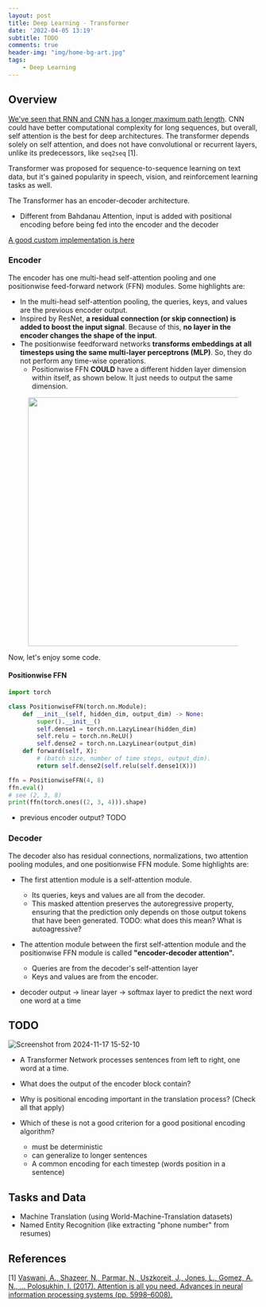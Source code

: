```yaml
---
layout: post
title: Deep Learning - Transformer
date: '2022-04-05 13:19'
subtitle: TODO
comments: true
header-img: "img/home-bg-art.jpg"
tags:
    - Deep Learning
---
```


## Overview

[We've seen that RNN and CNN has a longer maximum path length](./2022-03-28-deep-learning-multi-headed-self-attention.markdown). CNN could have better computational complexity for long sequences, but overall, self attention is the best for deep architectures. The transformer depends solely on self attention, and does not have convolutional or recurrent layers, unlike its predecessors, like `seq2seq` [1].

Transformer was proposed for sequence-to-sequence learning on text data, but it's gained popularity in speech, vision, and reinforcement learning tasks as well.

The Transformer has an encoder-decoder architecture.

- Different from Bahdanau Attention, input is added with positional encoding before being fed into the encoder and the decoder

[A good custom implementation is here](https://github.com/datawhalechina/learn-nlp-with-transformers/blob/main/docs/%E7%AF%87%E7%AB%A02-Transformer%E7%9B%B8%E5%85%B3%E5%8E%9F%E7%90%86/2.2-%E5%9B%BE%E8%A7%A3transformer.md)

### Encoder

The encoder has one multi-head self-attention pooling and one positionwise feed-forward network (FFN) modules. Some highlights are:

- In the multi-head self-attention pooling, the queries, keys, and values are the previous encoder output.
- Inspired by ResNet, **a residual connection (or skip connection) is added to boost the input signal**. Because of this, **no layer in the encoder changes the shape of the input**.
- The positionwise feedforward networks **transforms embeddings at all timesteps using the same multi-layer perceptrons (MLP)**. So, they do not perform any time-wise operations.
  - Positionwise FFN **COULD** have a different hidden layer dimension within itself, as shown below. It just needs to output the same dimension.

<div style="text-align: center;">
<p align="center">
    <figure>
        <img src="https://github.com/user-attachments/assets/195ef3b9-35fe-4c4d-a582-bcc9088c0f92" height="500" alt=""/>
    </figure>
</p>
</div>

Now, let's enjoy some code.

#### Positionwise FFN

```python
import torch

class PositionwiseFFN(torch.nn.Module):
    def __init__(self, hidden_dim, output_dim) -> None:
        super().__init__()
        self.dense1 = torch.nn.LazyLinear(hidden_dim)
        self.relu = torch.nn.ReLU()
        self.dense2 = torch.nn.LazyLinear(output_dim)
    def forward(self, X):
        # (batch size, number of time steps, output_dim).
        return self.dense2(self.relu(self.dense1(X)))

ffn = PositionwiseFFN(4, 8)
ffn.eval()
# see (2, 3, 8)
print(ffn(torch.ones((2, 3, 4))).shape)
```

- previous encoder output? TODO

### Decoder

The decoder also has residual connections, normalizations, two attention pooling modules, and one positionwise FFN module. Some highlights are:

- The first attention module is a self-attention module.
  - Its queries, keys and values are all from the decoder.
  - This masked attention preserves the autoregressive property, ensuring that the prediction only depends on those output tokens that have been generated. TODO: what does this mean? What is autoagressive?
- The attention module between the first self-attention module and the positionwise FFN module is called **"encoder-decoder attention".**
  - Queries are from the decoder's self-attention layer
  - Keys and values are from the encoder.

- decoder output -> linear layer -> softmax layer to predict the next word one word at a time

## TODO

![Screenshot from 2024-11-17 15-52-10](https://github.com/user-attachments/assets/c293b115-a8f8-42a0-9589-fe6a1b200beb)

- A Transformer Network processes sentences from left to right, one word at a time.

- What does the output of the encoder block contain?
- Why is positional encoding important in the translation process? (Check all that apply)
- Which of these is not a good criterion for a good positional encoding algorithm?
  - must be deterministic
  - can generalize to longer sentences
  - A common encoding for each timestep (words position in a sentence)

## Tasks and Data

- Machine Translation (using World-Machine-Translation datasets)
- Named Entity Recognition (like extracting "phone number" from resumes)

## References

[1] [Vaswani, A., Shazeer, N., Parmar, N., Uszkoreit, J., Jones, L., Gomez, A. N., … Polosukhin, I. (2017). Attention is all you need. Advances in neural information processing systems (pp. 5998–6008).](https://arxiv.org/pdf/1706.03762)
